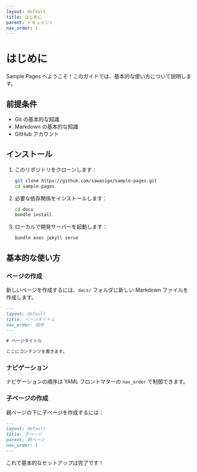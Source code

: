 ```yaml
---
layout: default
title: はじめに
parent: ドキュメント
nav_order: 1
---
```


# はじめに

Sample Pages へようこそ！このガイドでは、基本的な使い方について説明します。

## 前提条件

- Git の基本的な知識
- Markdown の基本的な知識
- GitHub アカウント

## インストール

1. このリポジトリをクローンします：
   ```bash
   git clone https://github.com/sawasige/sample-pages.git
   cd sample-pages
   ```

2. 必要な依存関係をインストールします：
   ```bash
   cd docs
   bundle install
   ```

3. ローカルで開発サーバーを起動します：
   ```bash
   bundle exec jekyll serve
   ```

## 基本的な使い方

### ページの作成

新しいページを作成するには、`docs/` フォルダに新しい Markdown ファイルを作成します。

```markdown
---
layout: default
title: ページタイトル
nav_order: 順序
---

# ページタイトル

ここにコンテンツを書きます。
```

### ナビゲーション

ナビゲーションの順序は YAML フロントマターの `nav_order` で制御できます。

### 子ページの作成

親ページの下に子ページを作成するには：

```markdown
---
layout: default
title: 子ページ
parent: 親ページ
nav_order: 1
---
```

これで基本的なセットアップは完了です！
